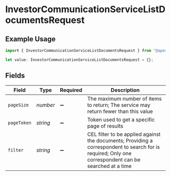 # InvestorCommunicationServiceListDocumentsRequest

## Example Usage

```typescript
import { InvestorCommunicationServiceListDocumentsRequest } from "@apexfintechsolutions/ascend-sdk/models/operations";

let value: InvestorCommunicationServiceListDocumentsRequest = {};
```

## Fields

| Field                                                                                                                                                 | Type                                                                                                                                                  | Required                                                                                                                                              | Description                                                                                                                                           |
| ----------------------------------------------------------------------------------------------------------------------------------------------------- | ----------------------------------------------------------------------------------------------------------------------------------------------------- | ----------------------------------------------------------------------------------------------------------------------------------------------------- | ----------------------------------------------------------------------------------------------------------------------------------------------------- |
| `pageSize`                                                                                                                                            | *number*                                                                                                                                              | :heavy_minus_sign:                                                                                                                                    | The maximum number of items to return; The service may return fewer than this value                                                                   |
| `pageToken`                                                                                                                                           | *string*                                                                                                                                              | :heavy_minus_sign:                                                                                                                                    | Token used to get a specific page of results                                                                                                          |
| `filter`                                                                                                                                              | *string*                                                                                                                                              | :heavy_minus_sign:                                                                                                                                    | CEL filter to be applied against the documents; Providing a correspondent to search for is required; Only one correspondent can be searched at a time |